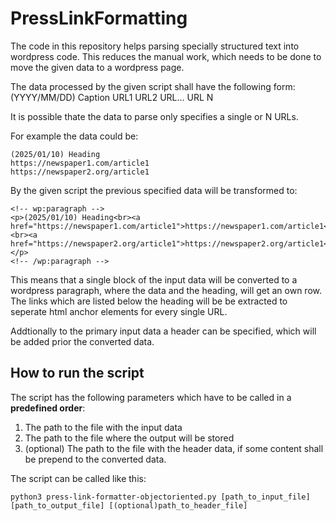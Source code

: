 # PressLinkFormatting
The code in this repository helps parsing specially structured text into wordpress code. This reduces the manual work, which needs to be done to move the given data to a wordpress page.

The data processed by the given script shall have the following form:
(YYYY/MM/DD) Caption
URL1
URL2
URL...
URL N

It is possible thate the data to parse only specifies a single or N URLs.

For example the data could be:
```
(2025/01/10) Heading
https://newspaper1.com/article1
https://newspaper2.org/article1
```

By the given script the previous specified data will be transformed to:
```
<!-- wp:paragraph -->
<p>(2025/01/10) Heading<br><a href="https://newspaper1.com/article1">https://newspaper1.com/article1</a><br><a href="https://newspaper2.org/article1">https://newspaper2.org/article1</a></p>
<!-- /wp:paragraph -->
```

This means that a single block of the input data will be converted to a wordpress paragraph, where the data and the heading, will get an own row. The links which are listed below the heading will be be extracted to seperate html anchor elements for every single URL.

Addtionally to the primary input data a header can be specified, which will be added prior the converted data.

## How to run the script
The script has the following parameters which have to be called in a **predefined order**:
1. The path to the file with the input data
2. The path to the file where the output will be stored
3. (optional) The path to the file with the header data, if some content shall be prepend to the converted data.

The script can be called like this:
```
python3 press-link-formatter-objectoriented.py [path_to_input_file] [path_to_output_file] [(optional)path_to_header_file]
```
